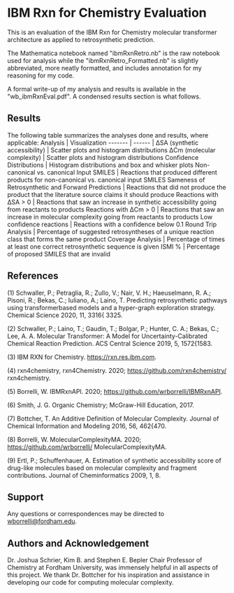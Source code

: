 # IBM Rxn for Chemistry Evaluation

This is an evaluation of the IBM Rxn for Chemistry molecular transformer architecture as applied to retrosynthetic prediction. 

The Mathematica notebook named "ibmRxnRetro.nb" is the raw notebook used for analysis while the "ibmRxnRetro_Formatted.nb" is slightly abbreviated, more neatly formatted, and includes annotation for my reasoning for my code. 

A formal write-up of my analysis and results is available in the "wb_ibmRxnEval.pdf". A condensed results section is what follows.

## Results 
The following table summarizes the analyses done and results, where applicable:
Analysis | Visualization
------- | ------ |
ΔSA (synthetic accessibility) | Scatter plots and histogram distributions 
ΔCm (molecular complexity) | Scatter plots and histogram distributions
Confidence Distributions | Histogram distributions and box and whisker plots
Non-canonical vs. canonical Input SMILES | Reactions that produced different products for non-canonical vs. canonical input SMILES
Sameness of Retrosynthetic and Forward Predictions | Reactions that did not produce the product that the literature source claims it should produce
Reactions with ΔSA > 0 | Reactions that saw an increase in synthetic accessibility going from reactants to products
Reactions with ΔCm > 0 | Reactions that saw an increase in molecular complexity going from reactants to products
Low confidence reactions | Reactions with a confidence below 0.1 
Round Trip Analysis | Percentage of suggested retrosyntheses of a unique reaction class that forms the same product
Coverage Analysis | Percentage of times at least one correct retrosynthetic sequence is given 
ISMI % | Percentage of proposed SMILES that are invalid 

## References
(1) Schwaller, P.; Petraglia, R.; Zullo, V.; Nair, V. H.; Haeuselmann, R. A.; Pisoni, R.;
Bekas, C.; Iuliano, A.; Laino, T. Predicting retrosynthetic pathways using transformerbased models and a hyper-graph exploration strategy. Chemical Science 2020, 11, 3316{
3325.

(2) Schwaller, P.; Laino, T.; Gaudin, T.; Bolgar, P.; Hunter, C. A.; Bekas, C.; Lee, A. A.
Molecular Transformer: A Model for Uncertainty-Calibrated Chemical Reaction Prediction. ACS Central Science 2019, 5, 1572{1583.

(3) IBM RXN for Chemistry. https://rxn.res.ibm.com.

(4) rxn4chemistry, rxn4Chemistry. 2020; https://github.com/rxn4chemistry/
rxn4chemistry.

(5) Borrelli, W. IBMRxnAPI. 2020; https://github.com/wrborrelli/IBMRxnAPI.

(6) Smith, J. G. Organic Chemistry; McGraw-Hill Education, 2017.

(7) Bottcher, T. An Additive Definition of Molecular Complexity. Journal of Chemical Information and Modeling 2016, 56, 462{470.

(8) Borrelli, W. MolecularComplexityMA. 2020; https://github.com/wrborrelli/
MolecularComplexityMA.

(9) Ertl, P.; Schuffenhauer, A. Estimation of synthetic accessibility score of drug-like
molecules based on molecular complexity and fragment contributions. Journal of Cheminformatics 2009, 1, 8.

## Support
Any questions or correspondences may be directed to wborrelli@fordham.edu.

## Authors and Acknowledgement
Dr. Joshua Schrier, Kim B. and Stephen E. Bepler Chair Professor of Chemistry at Fordham University, was immensely helpful in all aspects of this project. We thank Dr. Bottcher for his inspiration and assistance in developing our code for computing molecular complexity.
